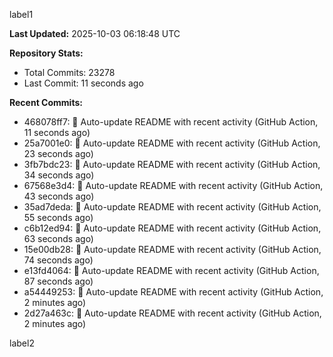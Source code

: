 
label1 
<!-- ACTIVITY_START -->
**Last Updated:** 2025-10-03 06:18:48 UTC

**Repository Stats:**
- Total Commits: 23278
- Last Commit: 11 seconds ago

**Recent Commits:**
- 468078ff7: 🤖 Auto-update README with recent activity (GitHub Action, 11 seconds ago)
- 25a7001e0: 🤖 Auto-update README with recent activity (GitHub Action, 23 seconds ago)
- 3fb7bdc23: 🤖 Auto-update README with recent activity (GitHub Action, 34 seconds ago)
- 67568e3d4: 🤖 Auto-update README with recent activity (GitHub Action, 43 seconds ago)
- 35ad7deda: 🤖 Auto-update README with recent activity (GitHub Action, 55 seconds ago)
- c6b12ed94: 🤖 Auto-update README with recent activity (GitHub Action, 63 seconds ago)
- 15e00db28: 🤖 Auto-update README with recent activity (GitHub Action, 74 seconds ago)
- e13fd4064: 🤖 Auto-update README with recent activity (GitHub Action, 87 seconds ago)
- a54449253: 🤖 Auto-update README with recent activity (GitHub Action, 2 minutes ago)
- 2d27a463c: 🤖 Auto-update README with recent activity (GitHub Action, 2 minutes ago)
<!-- ACTIVITY_END -->

label2
